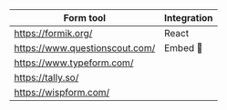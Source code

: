 | Form tool                      | Integration |
| ------------------------------ | ----------- |
| https://formik.org/            | React       |
| https://www.questionscout.com/ | Embed 🤢    |
| https://www.typeform.com/      |
| https://tally.so/              |
| https://wispform.com/          |
